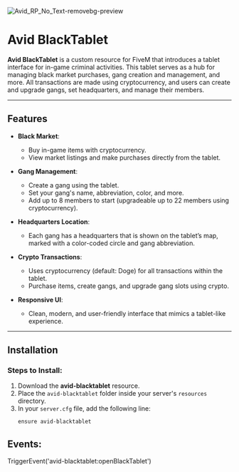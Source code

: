 ![Avid_RP_No_Text-removebg-preview](https://github.com/user-attachments/assets/994e90fc-d826-47b0-a499-a3a7bec6a54c)

# Avid BlackTablet

**Avid BlackTablet** is a custom resource for FiveM that introduces a tablet interface for in-game criminal activities. This tablet serves as a hub for managing black market purchases, gang creation and management, and more. All transactions are made using cryptocurrency, and users can create and upgrade gangs, set headquarters, and manage their members.

---

## Features

- **Black Market**: 
  - Buy in-game items with cryptocurrency.
  - View market listings and make purchases directly from the tablet.
  
- **Gang Management**:
  - Create a gang using the tablet.
  - Set your gang's name, abbreviation, color, and more.
  - Add up to 8 members to start (upgradeable up to 22 members using cryptocurrency).

- **Headquarters Location**:
  - Each gang has a headquarters that is shown on the tablet’s map, marked with a color-coded circle and gang abbreviation.

- **Crypto Transactions**:
  - Uses cryptocurrency (default: Doge) for all transactions within the tablet.
  - Purchase items, create gangs, and upgrade gang slots using crypto.

- **Responsive UI**:
  - Clean, modern, and user-friendly interface that mimics a tablet-like experience.

---

## Installation

### Steps to Install:
1. Download the **avid-blacktablet** resource.
2. Place the `avid-blacktablet` folder inside your server's `resources` directory.
3. In your `server.cfg` file, add the following line:
   ```bash
   ensure avid-blacktablet

## Events:
TriggerEvent('avid-blacktablet:openBlackTablet')
